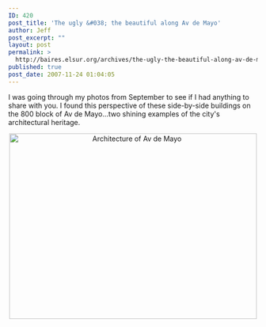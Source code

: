 ```yaml
---
ID: 420
post_title: 'The ugly &#038; the beautiful along Av de Mayo'
author: Jeff
post_excerpt: ""
layout: post
permalink: >
  http://baires.elsur.org/archives/the-ugly-the-beautiful-along-av-de-mayo/
published: true
post_date: 2007-11-24 01:04:05
---
```

I was going through my photos from September to see if I had anything to share with you. I found this perspective of these side-by-side buildings on the 800 block of Av de Mayo...two shining examples of the city's architectural heritage.

<center>
<a href="http://www.zooomr.com/photos/jeffbarry/3794510/" title="Photo Sharing"><img src="http://static.zooomr.com/images/3794510_b6518faaf2.jpg" width="500" height="375" alt="Architecture of Av de Mayo" /></a>
</center>